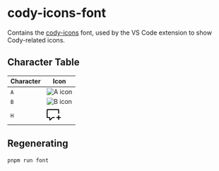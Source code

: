 # cody-icons-font

Contains the [cody-icons](font) font, used by the VS Code extension to show Cody-related icons.

## Character Table

| Character | Icon                           |
| --------- | ------------------------------ |
| `A`       | ![A icon](svg-originals/A.svg) |
| `B`       | ![B icon](svg-originals/B.svg) |
| `H`       | ![H icon](svg-originals/H.svg) |

## Regenerating

```sh
pnpm run font
```
